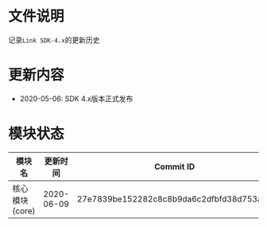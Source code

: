 # 文件说明

记录`Link SDK-4.x`的更新历史

# 更新内容

+ 2020-05-06: SDK 4.x版本正式发布

# 模块状态


| 模块名          | 更新时间    | Commit ID
|-----------------|-------------|---------------------------------------------
| 核心模块(core)  | 2020-06-09  | 27e7839be152282c8c8b9da6c2dfbfd38d753a95



